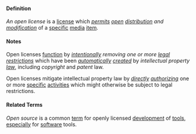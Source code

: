#### Definition

*An open license* is a [license](https://github.com/gcassel/Modular-Organization-Terminology/blob/master/terms/license.md) which *[permits](https://github.com/gcassel/Modular-Organizing-Terminology/blob/master/terms/permit.md) [open](https://github.com/gcassel/Modular-Organizing-Terminology/blob/master/terms/open.md) [distribution](https://github.com/gcassel/Modular-Organizing-Terminology/blob/master/terms/distribute.md) and [modification](https://github.com/gcassel/Modular-Organizing-Terminology/blob/master/terms/modify.md)* of a [specific](https://github.com/gcassel/Modular-Organizing-Terminology/blob/master/terms/specific.md) [media](https://github.com/gcassel/Modular-Organizing-Terminology/blob/master/terms/media.md) [item](https://github.com/gcassel/Modular-Organizing-Terminology/blob/master/terms/item.md).

#### Notes

Open licenses [function](https://github.com/gcassel/Modular-Organizing-Terminology/blob/master/terms/function.md) by *[intentionally](https://github.com/gcassel/Modular-Organization-Terminology/blob/master/terms/intention.md) *removing* one or more [legal](https://github.com/gcassel/Modular-Organization-Terminology/blob/master/terms/law.md) [restrictions](https://github.com/gcassel/Modular-Organization-Terminology/blob/master/terms/restrict.md)* which have been *[automatically](https://github.com/gcassel/Modular-Organization-Terminology/blob/master/terms/automate.md) [created](https://github.com/gcassel/Modular-Organization-Terminology/blob/master/terms/create.md)* by *intellectual property [law](https://github.com/gcassel/Modular-Organizing-Terminology/blob/master/terms/law.md)*, including *copyright* and *patent* law.

Open licenses mitigate intellectual property law by *[directly](https://github.com/gcassel/Modular-Organization-Terminology/blob/master/terms/direct.md) [authorizing](https://github.com/gcassel/Modular-Organization-Terminology/blob/master/terms/authority.md)* one or more [specific](https://github.com/gcassel/Modular-Organization-Terminology/blob/master/terms/specific.md) [activities](https://github.com/gcassel/Modular-Organization-Terminology/blob/master/terms/activity.md) which might otherwise  be subject to legal restrictions.

#### Related Terms

*Open source* is a common [term](https://github.com/gcassel/Modular-Organization-Terminology/blob/master/terms/term.md) for openly licensed [development](https://github.com/gcassel/Modular-Organization-Terminology/blob/master/terms/develop.md) of [tools](https://github.com/gcassel/Modular-Organization-Terminology/blob/master/terms/tool.md), [especially](https://github.com/gcassel/Modular-Organization-Terminology/blob/master/terms/specialize.md) for [software](https://github.com/gcassel/Modular-Organization-Terminology/blob/master/terms/software.md) tools.
